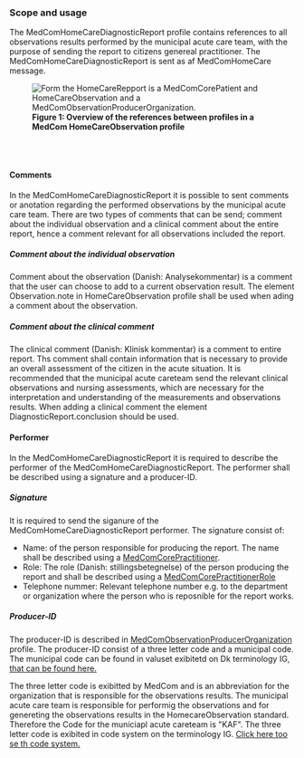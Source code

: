 ### Scope and usage 
The MedComHomeCareDiagnosticReport profile contains references to all observations results performed by the municipal acute care team, with the purpose of sending the report to citizens genereal practitioner. The MedComHomeCareDiagnosticReport is sent as af MedComHomeCare message. 

<figure>
<img alt="Form the HomeCareRepport is a MedComCorePatient and HomeCareObservation and a MedComObservationProducerOrganization. " src="./HomeCareObservation/HomeCareObsProfile.svg" style="float:none; display:block; margin-left:auto; margin-right:auto;" id="Fig1"/>
<figcaption text-align="center"><b>Figure 1: Overview of the references between profiles in a MedCom HomeCareObservation profile </b></figcaption>
</figure>
<br>
<br>

#### Comments 
In the MedComHomeCareDiagnosticReport it is possible to sent comments or anotation regarding the performed observations by the municipal acute care team. There are two types of comments that can be send; comment about the individual observation and a clinical comment about the entire report, hence a comment relevant for all observations included the report. 

##### Comment about the individual observation
Comment about the observation (Danish: Analysekommentar) is a comment that the user can choose to add to a current observation result. The element Observation.note in HomeCareObservation profile shall be used when ading a comment about the observation. 

##### Comment about the clinical comment
The clinical comment (Danish: Klinisk kommentar) is a comment to entire report. Ths comment shall contain information that is necessary to provide an overall assessment of the citizen in the acute situation. It is recommended that the municipal acute careteam send the relevant clinical observations and nursing assessments, which are necessary for the interpretation and understanding of the measurements and observations results. When adding a clinical comment the element DiagnosticReport.conclusion should be used. 

#### Performer 
In the MedComHomeCareDiagnosticReport it is required to describe the performer of the MedComHomeCareDiagnosticReport. The performer shall be described using a signature and a producer-ID.

##### Signature
It is required to send the siganure of the MedComHomeCareDiagnosticReport performer. The signature consist of: 
* Name: of the person responsible for producing the report. The name shall be described using a [MedComCorePractitioner](https://medcomfhir.dk/ig/core/StructureDefinition-medcom-core-practitioner.html).
* Role: The role (Danish: stillingsbetegnelse) of the person producing the report and shall be described using a [MedComCorePractitionerRole](https://medcomfhir.dk/ig/core/StructureDefinition-medcom-core-practitionerrole.html) 
* Telephone nummer: Relevant telephone number e.g. to the department or organization where the person who is reposnible for the report works. 

##### Producer-ID
The producer-ID is described in [MedComObservationProducerOrganization](http://medcomfhir.dk/ig/homecareobservation/StructureDefinition/medcom-core-observationporducerorg) profile. 
The producer-ID consist of a three letter code and a municipal code. The municipal code can be found in valuset exibitetd on Dk terminology IG, <a href ="http://hl7.dk/fhir/core/ValueSet/dk-core-MunicipalityCodes">that can be found here.</a>

The three letter code is exibitted by MedCom and is an abbreviation for the organization that is responsible for the observations results. The municipal acute care team  is responsible for performig the observations and for genereting the observations results in the HomecareObservation standard. Therefore the Code for the municiapl acute careteam is "KAF". 
The three letter code is exibited in code system on the terminology IG. <a href= "http://medcomfhir.dk/ig/terminology/CodeSystem/MedComProducentID">Click here too se th code system. </a>


